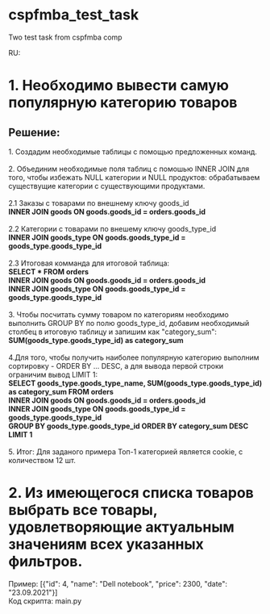# cspfmba_test_task
Two test task from cspfmba comp

RU:
<h1>
  1.	Необходимо вывести самую популярную категорию товаров
</h1>
<h2>Решение:</h2>
<div>
1. Создадим необходимые таблицы с помощью предложенных команд.
</div>
</br>
<div>
2. Объединим необходимые поля таблиц с помошью INNER JOIN для того, чтобы избежать NULL категории и NULL продуктов: обрабатываем существущие категории с существующими продуктами.
</div>
</br>
<div>
2.1 Заказы с товарами по внешнему ключу goods_id<br />
  <b>INNER JOIN goods ON goods.goods_id = orders.goods_id</b>
</div>
</br>
<div>
2.2 Категории с товарами по внешему ключу goods_type_id<br />
  <b>INNER JOIN goods_type ON goods.goods_type_id = goods_type.goods_type_id</b>
</div>
</br>
<div>
2.3 Итоговая комманда для итоговой таблица:<br />
  <b>SELECT *  FROM orders <br />
  INNER JOIN goods ON goods.goods_id = orders.goods_id <br />
  INNER JOIN goods_type ON goods.goods_type_id = goods_type.goods_type_id <br /></b>
</div>
</br>
<div>
3. Чтобы посчитать сумму товаром по категориям необходимо выполнить GROUP BY по полю goods_type_id, добавим необходимый столбец в итоговую таблицу и запишим как "category_sum":<br />
   <b>SUM(goods_type.goods_type_id) as category_sum</b>
</div>
</br>
<div>
4.Для того, чтобы получить наиболее популярную категорию выполним сортировку - ORDER BY ... DESC, а для вывода первой строки ограничим вывод LIMIT 1:
<br />
 <b>
  SELECT goods_type.goods_type_name, SUM(goods_type.goods_type_id) as category_sum FROM orders <br />
  INNER JOIN goods ON goods.goods_id = orders.goods_id <br />
  INNER JOIN goods_type ON goods.goods_type_id = goods_type.goods_type_id <br />
  GROUP BY goods_type.goods_type_id ORDER BY category_sum DESC LIMIT 1
  </b>
</div>
</br>
<div>
5. Итог: Для заданого примера Топ-1 категорией является cookie, с количеством 12 шт.
<h1>2. Из имеющегося списка товаров выбрать все товары, удовлетворяющие актуальным значениям всех указанных фильтров.</h1>
</div>
Пример: [{"id": 4, "name": "Dell notebook", "price": 2300, "date": "23.09.2021"}]<br />
Код скрипта: main.py
